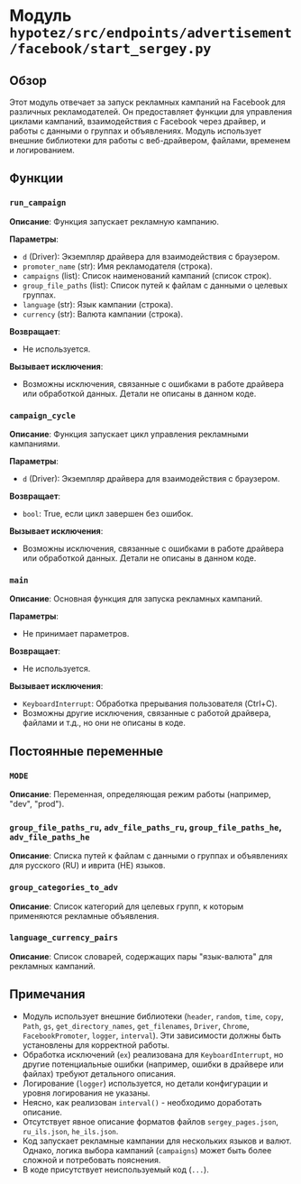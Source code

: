 # Модуль `hypotez/src/endpoints/advertisement/facebook/start_sergey.py`

## Обзор

Этот модуль отвечает за запуск рекламных кампаний на Facebook для различных рекламодателей. Он предоставляет функции для управления циклами кампаний, взаимодействия с Facebook через драйвер, и работы с данными о группах и объявлениях.  Модуль использует внешние библиотеки для работы с веб-драйвером, файлами, временем и логированием.


## Функции

### `run_campaign`

**Описание**: Функция запускает рекламную кампанию.

**Параметры**:

- `d` (Driver): Экземпляр драйвера для взаимодействия с браузером.
- `promoter_name` (str): Имя рекламодателя (строка).
- `campaigns` (list): Список наименований кампаний (список строк).
- `group_file_paths` (list): Список путей к файлам с данными о целевых группах.
- `language` (str): Язык кампании (строка).
- `currency` (str): Валюта кампании (строка).


**Возвращает**:
-  Не используется.

**Вызывает исключения**:
-  Возможны исключения, связанные с ошибками в работе драйвера или обработкой данных.  Детали не описаны в данном коде.


### `campaign_cycle`

**Описание**: Функция запускает цикл управления рекламными кампаниями.

**Параметры**:

- `d` (Driver): Экземпляр драйвера для взаимодействия с браузером.


**Возвращает**:
- `bool`: True, если цикл завершен без ошибок.


**Вызывает исключения**:
- Возможны исключения, связанные с ошибками в работе драйвера или обработкой данных. Детали не описаны в данном коде.


### `main`

**Описание**: Основная функция для запуска рекламных кампаний.

**Параметры**:
- Не принимает параметров.


**Возвращает**:
- Не используется.


**Вызывает исключения**:
- `KeyboardInterrupt`: Обработка прерывания пользователя (Ctrl+C).
- Возможны другие исключения, связанные с работой драйвера, файлами и т.д., но они не описаны в коде.



## Постоянные переменные

### `MODE`

**Описание**: Переменная, определяющая режим работы (например, "dev", "prod").

### `group_file_paths_ru`, `adv_file_paths_ru`, `group_file_paths_he`, `adv_file_paths_he`

**Описание**: Списка путей к файлам с данными о группах и объявлениях для русского (RU) и иврита (HE) языков.

### `group_categories_to_adv`

**Описание**: Список категорий для целевых групп, к которым применяются рекламные объявления.

### `language_currency_pairs`

**Описание**: Список словарей, содержащих пары "язык-валюта" для рекламных кампаний.


## Примечания

- Модуль использует внешние библиотеки (`header`, `random`, `time`, `copy`, `Path`, `gs`, `get_directory_names`, `get_filenames`, `Driver`, `Chrome`, `FacebookPromoter`, `logger`, `interval`).  Эти зависимости должны быть установлены для корректной работы.
- Обработка исключений (`ex`) реализована для `KeyboardInterrupt`, но другие потенциальные ошибки (например, ошибки в драйвере или файлах)  требуют детального описания.
- Логирование (`logger`) используется, но детали конфигурации и уровня логирования не указаны.
- Неясно, как реализован `interval()` - необходимо доработать описание.
- Отсутствует явное описание форматов файлов `sergey_pages.json`, `ru_ils.json`, `he_ils.json`.
-  Код запускает рекламные кампании для нескольких языков и валют.  Однако, логика выбора кампаний (`campaigns`) может быть более сложной и потребовать пояснения.
-  В коде присутствует неиспользуемый код (`...`).